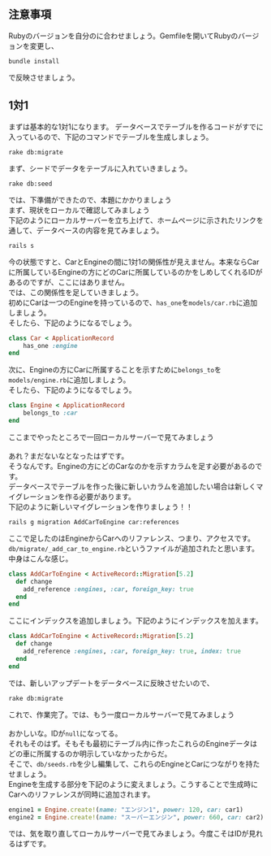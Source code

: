 ## 注意事項
Rubyのバージョンを自分のに合わせましょう。Gemfileを開いてRubyのバージョンを変更し、
```
bundle install
```
で反映させましょう。

## 1対1
まずは基本的な1対1になります。
データベースでテーブルを作るコードがすでに入っているので、下記のコマンドでテーブルを生成しましょう。
```
rake db:migrate
```
まず、シードでデータをテーブルに入れていきましょう。
```
rake db:seed
```
では、下準備ができたので、本題にかかりましょう<br>
まず、現状をローカルで確認してみましょう<br>
下記のようにローカルサーバーを立ち上げて、ホームページに示されたリンクを通して、データベースの内容を見てみましょう。
```
rails s
```
今の状態ですと、CarとEngineの間に1対1の関係性が見えません。本来ならCarに所属しているEngineの方にどのCarに所属しているのかをしめしてくれるIDがあるのですが、ここにはありません。<br>
では、この関係性を足していきましょう。<br>
初めにCarは一つのEngineを持っているので、<code>has_one</code>を<code>models/car.rb</code>に追加しましょう。<br>
そしたら、下記のようになるでしょう。
```ruby
class Car < ApplicationRecord
    has_one :engine
end
```
次に、Engineの方にCarに所属することを示すために<code>belongs_to</code>を<code>models/engine.rb</code>に追加しましょう。<br>
そしたら、下記のようになるでしょう。
```ruby
class Engine < ApplicationRecord
    belongs_to :car
end
```
ここまでやったところで一回ローカルサーバーで見てみましょう<br>
<br>
あれ？まだないなとなったはずです。<br>
そうなんです。Engineの方にどのCarなのかを示すカラムを足す必要があるのです。<br>
データベースでテーブルを作った後に新しいカラムを追加したい場合は新しくマイグレーションを作る必要があります。<br>
下記のように新しいマイグレーションを作りましょう！！
```
rails g migration AddCarToEngine car:references
```
ここで足したのはEngineからCarへのリファレンス、つまり、アクセスです。<br>
<code>db/migrate/<date>_add_car_to_engine.rb</code>というファイルが追加されたと思います。中身はこんな感じ。
```ruby
class AddCarToEngine < ActiveRecord::Migration[5.2]
  def change
    add_reference :engines, :car, foreign_key: true
  end
end
```
ここにインデックスを追加しましょう。下記のようにインデックスを加えます。
```ruby
class AddCarToEngine < ActiveRecord::Migration[5.2]
  def change
    add_reference :engines, :car, foreign_key: true, index: true
  end
end
```
では、新しいアップデートをデータベースに反映させたいので、<br>
```
rake db:migrate
```
これで、作業完了。では、もう一度ローカルサーバーで見てみましょう<br>
<br>
おかしいな。IDが<code>null</code>になってる。<br>
それもそのはず。そもそも最初にテーブル内に作ったこれらのEngineデータはどの車に所属するのか明示していなかったからだ。<br>
そこで、<code>db/seeds.rb</code>を少し編集して、これらのEngineとCarにつながりを持たせましょう。<br>
Engineを生成する部分を下記のように変えましょう。こうすることで生成時にCarへのリファレンスが同時に追加されます。
```ruby
engine1 = Engine.create!(name: "エンジン1", power: 120, car: car1)
engine2 = Engine.create!(name: "スーパーエンジン", power: 660, car: car2)
```
では、気を取り直してローカルサーバーで見てみましょう。今度こそはIDが見れるはずです。